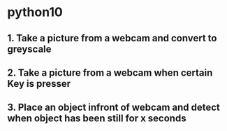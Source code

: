 # python10

## 1. Take a picture from a webcam and convert to greyscale 

## 2. Take a picture from a webcam when certain Key is presser

## 3. Place an object infront of webcam and detect when object has been still for x seconds 
